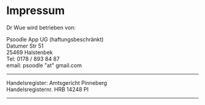 # Impressum

Dr Wue wird betrieben von:   
   
Psoodle App UG (haftungsbeschränkt)   
Datumer Str 51   
25469 Halstenbek   
Tel: 0178 / 893 84 87   
email: psoodle "at" gmail.com  

---

Handelsregister: Amtsgericht Pinneberg   
Handelsregisternr. HRB 14248 PI    
   
---




